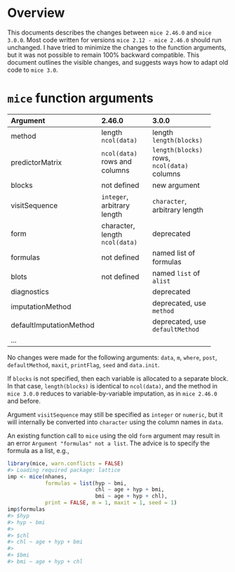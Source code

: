 
<!-- changes_mice3.md is generated from changes_mice3.Rmd. Please edit that file -->
Overview
========

This documents describes the changes between `mice 2.46.0` and `mice 3.0.0`. Most code written for versions `mice 2.12 - mice 2.46.0` should run unchanged. I have tried to minimize the changes to the function arguments, but it was not possible to remain 100% backward compatible. This document outlines the visible changes, and suggests ways how to adapt old code to `mice 3.0`.

`mice` function arguments
=========================

<table style="width:92%;">
<colgroup>
<col width="16%" />
<col width="37%" />
<col width="37%" />
</colgroup>
<thead>
<tr class="header">
<th align="left">Argument</th>
<th align="left">2.46.0</th>
<th align="left">3.0.0</th>
</tr>
</thead>
<tbody>
<tr class="odd">
<td align="left">method</td>
<td align="left">length <code>ncol(data)</code></td>
<td align="left">length <code>length(blocks)</code></td>
</tr>
<tr class="even">
<td align="left">predictorMatrix</td>
<td align="left"><code>ncol(data)</code> rows and columns</td>
<td align="left"><code>length(blocks)</code> rows, <code>ncol(data)</code> columns</td>
</tr>
<tr class="odd">
<td align="left">blocks</td>
<td align="left">not defined</td>
<td align="left">new argument</td>
</tr>
<tr class="even">
<td align="left">visitSequence</td>
<td align="left"><code>integer</code>, arbitrary length</td>
<td align="left"><code>character</code>, arbitrary length</td>
</tr>
<tr class="odd">
<td align="left">form</td>
<td align="left">character, length <code>ncol(data)</code></td>
<td align="left">deprecated</td>
</tr>
<tr class="even">
<td align="left">formulas</td>
<td align="left">not defined</td>
<td align="left">named list of formulas</td>
</tr>
<tr class="odd">
<td align="left">blots</td>
<td align="left">not defined</td>
<td align="left">named <code>list</code> of <code>alist</code></td>
</tr>
<tr class="even">
<td align="left">diagnostics</td>
<td align="left"></td>
<td align="left">deprecated</td>
</tr>
<tr class="odd">
<td align="left">imputationMethod</td>
<td align="left"></td>
<td align="left">deprecated, use <code>method</code></td>
</tr>
<tr class="even">
<td align="left">defaultImputationMethod</td>
<td align="left"></td>
<td align="left">deprecated, use <code>defaultMethod</code></td>
</tr>
<tr class="odd">
<td align="left">...</td>
<td align="left"></td>
<td align="left"></td>
</tr>
</tbody>
</table>

No changes were made for the following arguments: `data`, `m`, `where`, `post`, `defaultMethod`, `maxit`, `printFlag`, `seed` and `data.init`.

If `blocks` is not specified, then each variable is allocated to a separate block. In that case, `length(blocks)` is identical to `ncol(data)`, and the method in `mice 3.0.0` reduces to variable-by-variable imputation, as in `mice 2.46.0` and before.

Argument `visitSequence` may still be specified as `integer` or `numeric`, but it will internally be converted into `character` using the column names in `data`.

An existing function call to `mice` using the old `form` argument may result in an error `Argument "formulas" not a list`. The advice is to specify the formula as a list, e.g.,

``` r
library(mice, warn.conflicts = FALSE)
#> Loading required package: lattice
imp <- mice(nhanes, 
            formulas = list(hyp ~ bmi, 
                            chl ~ age + hyp + bmi,
                            bmi ~ age + hyp + chl),
            print = FALSE, m = 1, maxit = 1, seed = 1)
imp$formulas
#> $hyp
#> hyp ~ bmi
#> 
#> $chl
#> chl ~ age + hyp + bmi
#> 
#> $bmi
#> bmi ~ age + hyp + chl
```
